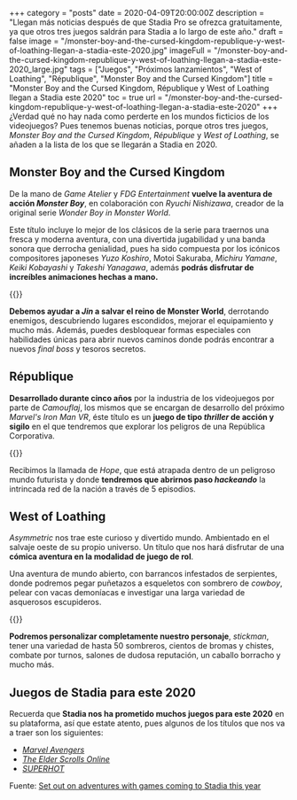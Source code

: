 +++
category = "posts"
date = 2020-04-09T20:00:00Z
description = "Llegan más noticias después de que Stadia Pro se ofrezca gratuitamente, ya que otros tres juegos saldrán para Stadia a lo largo de este año."
draft = false
image = "/monster-boy-and-the-cursed-kingdom-republique-y-west-of-loathing-llegan-a-stadia-este-2020.jpg"
imageFull = "/monster-boy-and-the-cursed-kingdom-republique-y-west-of-loathing-llegan-a-stadia-este-2020_large.jpg"
tags = ["Juegos", "Próximos lanzamientos", "West of Loathing", "République", "Monster Boy and the Cursed Kingdom"]
title = "Monster Boy and the Cursed Kingdom, République y West of Loathing llegan a Stadia este 2020"
toc = true
url = "/monster-boy-and-the-cursed-kingdom-republique-y-west-of-loathing-llegan-a-stadia-este-2020"
+++
¿Verdad qué no hay nada como perderte en los mundos ficticios de los videojuegos? Pues tenemos buenas noticias, porque otros tres juegos, _Monster Boy and the Cursed Kingdom_, _République_ y _West of Loathing_, se añaden a la lista de los que se llegarán a Stadia en 2020.

## Monster Boy and the Cursed Kingdom

De la mano de _Game Atelier_ y _FDG Entertainment_ **vuelve la aventura de acción _Monster Boy_**, en colaboración con _Ryuchi Nishizawa_, creador de la original serie _Wonder Boy in Monster World_.

Este título incluye lo mejor de los clásicos de la serie para traernos una fresca y moderna aventura, con una divertida jugabilidad y una banda sonora que derrocha genialidad, pues ha sido compuesta por los icónicos compositores japoneses _Yuzo Koshiro_, Motoi Sakuraba, _Michiru Yamane_, _Keiki Kobayashi_ y _Takeshi Yanagawa_, además **podrás disfrutar de increíbles animaciones hechas a mano.**

<div class="u-youtube">
  {{<youtube mbYE6QfTLv8>}}
</div>

**Debemos ayudar a _Jin_ a salvar el reino de Monster World**, derrotando enemigos, descubriendo lugares escondidos, mejorar el equipamiento y mucho más. Además, puedes desbloquear formas especiales con habilidades únicas para abrir nuevos caminos donde podrás encontrar a nuevos _final boss_ y tesoros secretos.

## République

**Desarrollado durante cinco años** por la industria de los videojuegos por parte de _Camouflaj_, los mismos que se encargan de desarrollo del próximo _Marvel's Iron Man VR_, éste título es un **juego de tipo _thriller_ de acción y sigilo** en el que tendremos que explorar los peligros de una República Corporativa.

<div class="u-youtube">
  {{<youtube AVvTOdY5O-0>}}
</div>

Recibimos la llamada de _Hope_, que está atrapada dentro de un peligroso mundo futurista y donde **tendremos que abrirnos paso _hackeando_** la intrincada red de la nación a través de 5 episodios.

## West of Loathing

_Asymmetric_ nos trae este curioso y divertido mundo. Ambientado en el salvaje oeste de su propio universo. Un título que nos hará disfrutar de una **cómica aventura en la modalidad de juego de rol**.

Una aventura de mundo abierto, con barrancos infestados de serpientes, donde podremos pegar puñetazos a esqueletos con sombrero de _cowboy_, pelear con vacas demoníacas e investigar una larga variedad de asquerosos escupideros.

<div class="u-youtube">
  {{<youtube 1lU0aFZr1R8>}}
</div>

**Podremos personalizar completamente nuestro personaje**, _stickman_, tener una variedad de hasta 50 sombreros, cientos de bromas y chistes, combate por turnos, salones de dudosa reputación, un caballo borracho y mucho más.

## Juegos de Stadia para este 2020

Recuerda que **Stadia nos ha prometido muchos juegos para este 2020** en su plataforma, así que estate atento, pues algunos de los títulos que nos va a traer son los siguientes:

* <a href="https://www.stadianeros.com/marvel-avengers/" class="u-anchor" target="_blank" rel="nofollow noopen">*Marvel Avengers*</a>
* <a href="https://www.stadianeros.com/the-elder-scrolls-online" class="u-anchor" target="_blank" rel="nofollow noopen">*The Elder Scrolls Online*</a>
* <a href="https://www.stadianeros.com/superhot/" class="u-anchor" target="_blank" rel="nofollow noopen">*SUPERHOT*</a>

<p class="st-Article-contentSource">Fuente: <a class="u-anchor" href="https://community.stadia.com/t5/Stadia-Community-Blog/Set-out-on-adventures-with-games-coming-to-Stadia-this-year/ba-p/19081" target="_blank" rel="nofollow noopener">Set out on adventures with games coming to Stadia this year</a></p>

